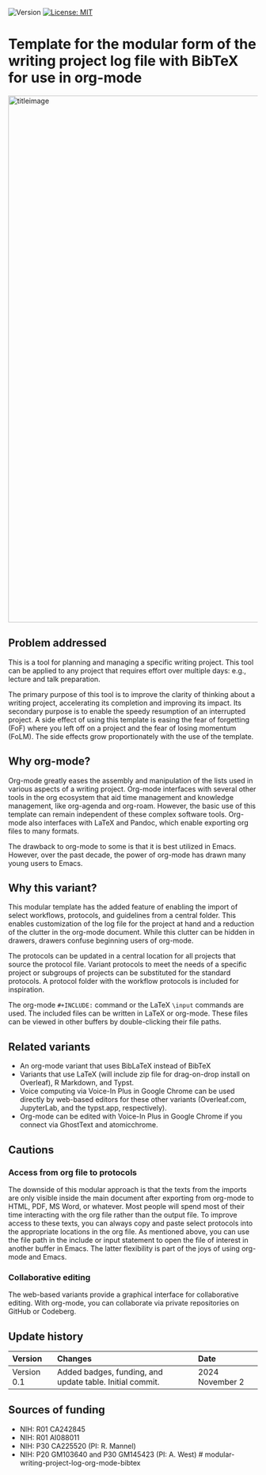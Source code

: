 ![Version](https://img.shields.io/static/v1?label=modular-writing-project-log-bibtex-org-mode&message=0.1&color=brightcolor)
[![License: MIT](https://img.shields.io/badge/License-MIT-blue.svg)](https://opensource.org/licenses/MIT)

# Template for the modular form of the writing project log file with BibTeX for use in org-mode
<img width="1064" alt="titleimage" src="https://github.com/user-attachments/assets/6b039ee7-f289-4a85-88e4-640459af7e2b">



## Problem addressed
This is a tool for planning and managing a specific writing project.
This tool can be applied to any project that requires effort over multiple days: e.g., lecture and talk preparation.

The primary purpose of this tool is to improve the clarity of thinking about a writing project, accelerating its completion and improving its impact.
Its secondary purpose is to enable the speedy resumption of an interrupted project.
A side effect of using this template is easing the fear of forgetting (FoF) where you left off on a project and the fear of losing momentum (FoLM).
The side effects grow proportionately with the use of the template.


## Why org-mode?
Org-mode greatly eases the assembly and manipulation of the lists used in various aspects of a writing project.
Org-mode interfaces with several other tools in the org ecosystem that aid time management and knowledge management, like org-agenda and org-roam.
However, the basic use of this template can remain independent of these complex software tools.
Org-mode also interfaces with LaTeX and Pandoc, which enable exporting org files to many formats.

The drawback to org-mode to some is that it is best utilized in Emacs.
However, over the past decade, the power of org-mode has drawn many young users to Emacs.

## Why this variant?
This modular template has the added feature of enabling the import of select workflows, protocols, and guidelines from a central folder.
This enables customization of the log file for the project at hand and a reduction of the clutter in the org-mode document.
While this clutter can be hidden in drawers, drawers confuse beginning users of org-mode.

The protocols can be updated in a central location for all projects that source the protocol file.
Variant protocols to meet the needs of a specific project or subgroups of projects can be substituted for the standard protocols.
A protocol folder with the workflow protocols is included for inspiration.

The org-mode `#+INCLUDE:` command or the LaTeX `\input` commands are used.
The included files can be written in LaTeX or org-mode.
These files can be viewed in other buffers by double-clicking their file paths.

## Related variants

- An org-mode variant that uses BibLaTeX instead of BibTeX
- Variants that use LaTeX (will include zip file for drag-on-drop install on Overleaf), R Markdown, and Typst.
- Voice computing via Voice-In Plus in Google Chrome can be used directly by web-based editors for these other variants (Overleaf.com, JupyterLab, and the typst.app, respectively).
- Org-mode can be edited with Voice-In Plus in Google Chrome if you connect via GhostText and atomicchrome.
  
## Cautions

### Access from org file to protocols
The downside of this modular approach is that the texts from the imports are only visible inside the main document after exporting from org-mode to HTML, PDF, MS Word, or whatever.
Most people will spend most of their time interacting with the org file rather than the output file.
To improve access to these texts, you can always copy and paste select protocols into the appropriate locations in the org file. 
As mentioned above, you can use the file path in the include or input statement to open the file of interest in another buffer in Emacs.
The latter flexibility is part of the joys of using org-mode and Emacs.

### Collaborative editing
The web-based variants provide a graphical interface for collaborative editing.
With org-mode, you can collaborate via private repositories on GitHub or Codeberg.


## Update history

|Version      | Changes                                                                                                                         | Date                 |
|:------------|:--------------------------------------------------------------------------------------------------------------------------------|:---------------------|
| Version 0.1 |   Added badges, funding, and update table. Initial commit.                                                                      | 2024 November 2      |

## Sources of funding

- NIH: R01 CA242845
- NIH: R01 AI088011
- NIH: P30 CA225520 (PI: R. Mannel)
- NIH: P20 GM103640 and P30 GM145423 (PI: A. West) # modular-writing-project-log-org-mode-bibtex
